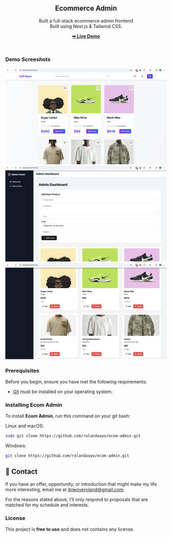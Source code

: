 <div align="center">
  <h2 align="center">Ecommerce Admin</h2>

 Built a full-stack ecommerce admin frontend <br/> Built using Next.js &amp; Tailwind CSS. <br/>

  <a href="https://car-rental-w3b.vercel.app/"><strong>➥ Live Demo</strong></a>

</div>

<br />

### Demo Screeshots

![Micro Desktop Demo](./readme-images/readme-1.png "Desktop Demo")
![Micro Desktop Demo](./readme-images/readme-2.png "Desktop Demo")
![Micro Desktop Demo](./readme-images/readme-3.png "Desktop Demo")

### Prerequisites

Before you begin, ensure you have met the following requirements:

* [Git](https://git-scm.com/downloads "Download Git") must be installed on your operating system.

### Installing Ecom Admin

To install **Ecom Admin**, run this command on your git bash:

Linux and macOS:

```bash
sudo git clone https://github.com/rolandaayo/ecom-admin.git
```

Windows:

```bash
git clone https://github.com/rolandaayo/ecom-admin.git
```

## 💬 Contact

If you have an offer, opportunity, or introduction that might make my life more interesting, email me at ibiwoyeroland@gmail.com.

For the reasons stated above, I'll only respond to proposals that are matched for my schedule and interests.

### License

This project is **free to use** and does not contains any license.
